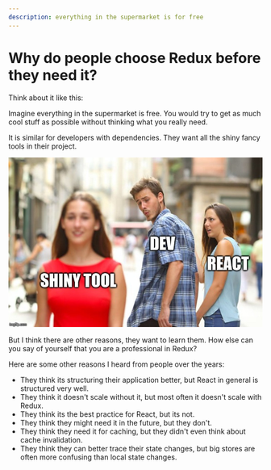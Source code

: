 ```yaml
---
description: everything in the supermarket is for free
---
```


# Why do people choose Redux before they need it?

Think about it like this:

Imagine everything in the supermarket is free. You would try to get as much cool stuff as possible without thinking what you really need. 

It is similar for developers with dependencies. They want all the shiny fancy tools in their project.

![](.gitbook/assets/image%20%283%29.png)

But I think there are other reasons, they want to learn them. How else can you say of yourself that you are a professional in Redux?

Here are some other reasons I heard from people over the years:

* They think its structuring their application better, but React in general is structured very well.
* They think it doesn't scale without it, but most often it doesn't scale with Redux.
* They think its the best practice for React, but its not.
* They think they might need it in the future, but they don't.
* They think they need it for caching, but they didn't even think about cache invalidation.
* They think they can better trace their state changes, but big stores are often more confusing than local state changes.



